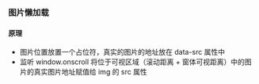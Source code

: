### 图片懒加载

#### 原理

* 图片位置放置一个占位符，真实的图片的地址放在 data-src 属性中
* 监听 window.onscroll 将位于可视区域（滚动距离 + 窗体可视距离）中的图片的真实图片地址赋值给 img 的 src 属性



